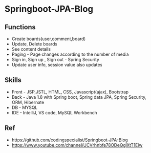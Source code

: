 # Springboot-JPA-Blog

## Functions
* Create boards(user,comment,board) <br>
* Update, Delete boards <br>
* See content details <br>
* Paging - Page changes according to the number of media <br>
* Sign in, Sign up , Sign out - Spring Security <br>
* Update user info, session value also updates

## Skills
* Front - JSP,JSTL, HTML, CSS, Javascript(ajax), Bootstrap <br>
* Back - Java 1.8 with Spring boot, Spring data JPA, Spring Security, ORM, Hibernate <br>
* DB - MYSQL
* IDE - IntelliJ, VS code,  MySQL Workbench


## Ref
* https://github.com/codingspecialist/Springboot-JPA-Blog
* https://www.youtube.com/channel/UCVrhnbfe78ODeQglXtT1Elw
